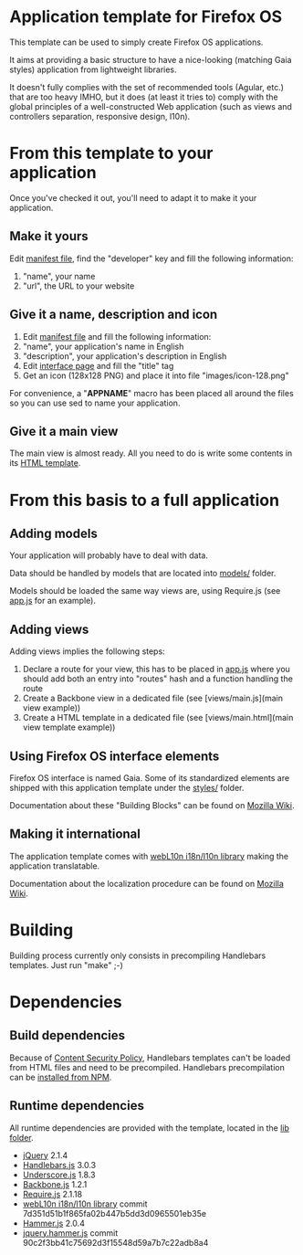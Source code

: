 # Application template for Firefox OS

This template can be used to simply create Firefox OS applications.

It aims at providing a basic structure to have a nice-looking (matching Gaia styles) application from lightweight libraries.

It doesn't fully complies with the set of recommended tools (Agular, etc.) that are too heavy IMHO, but it does (at least it tries to) comply with the global principles of a well-constructed Web application (such as views and controllers separation, responsive design, l10n).

# From this template to your application

Once you've checked it out, you'll need to adapt it to make it your application.

## Make it yours

Edit [manifest file](manifest.webapp), find the "developer" key and fill the following information:
1. "name", your name
2. "url", the URL to your website

## Give it a name, description and icon

1. Edit [manifest file](manifest.webapp) and fill the following information:
  1. "name", your application's name in English
  2. "description", your application's description in English
2. Edit [interface page](index.html) and fill the "title" tag
3. Get an icon (128x128 PNG) and place it into file "images/icon-128.png"

For convenience, a "__APPNAME__" macro has been placed all around the files so you can use sed to name your application.

## Give it a main view

The main view is almost ready. All you need to do is write some contents in its [HTML template](views/main.html).

# From this basis to a full application

## Adding models

Your application will probably have to deal with data.

Data should be handled by models that are located into [models/](models/) folder.

Models should be loaded the same way views are, using Require.js (see [app.js](app.js) for an example).

## Adding views

Adding views implies the following steps:

1. Declare a route for your view, this has to be placed in [app.js](app.js) where you should add both an entry into "routes" hash and a function handling the route
2. Create a Backbone view in a dedicated file (see [views/main.js](main view example))
3. Create a HTML template in a dedicated file (see [views/main.html](main view template example))

## Using Firefox OS interface elements

Firefox OS interface is named Gaia. Some of its standardized elements are shipped with this application template under the [styles/](styles/) folder.

Documentation about these "Building Blocks" can be found on [Mozilla Wiki](https://developer.mozilla.org/en-US/Apps/Design/Firefox_OS_building_blocks#Firefox_OS_Building_Blocks).

## Making it international

The application template comes with [webL10n i18n/l10n library](https://github.com/fabi1cazenave/webL10n/blob/master/l10n.js) making the application translatable.

Documentation about the localization procedure can be found on [Mozilla Wiki](https://developer.mozilla.org/en-US/Apps/Build/Localization/Getting_started_with_app_localization#The_localization_procedure).

# Building

Building process currently only consists in precompiling Handlebars templates. Just run "make" ;-)

# Dependencies

## Build dependencies

Because of [Content Security Policy](https://developer.mozilla.org/en-US/docs/Web/Security/CSP), Handlebars templates can't be loaded from HTML files and need to be precompiled.
Handlebars precompilation can be [installed from NPM](http://handlebarsjs.com/precompilation.html).

## Runtime dependencies

All runtime dependencies are provided with the template, located in the [lib folder](lib).

* [jQuery](https://jquery.com/) 2.1.4
* [Handlebars.js](http://handlebarsjs.com/) 3.0.3
* [Underscore.js](http://underscorejs.org/) 1.8.3
* [Backbone.js](http://backbonejs.org/) 1.2.1
* [Require.js](http://requirejs.org/) 2.1.18
* [webL10n i18n/l10n library](https://github.com/fabi1cazenave/webL10n/blob/master/l10n.js) commit 7d351d51b1f865fa02b447b5dd3d0965501eb35e
* [Hammer.js](http://hammerjs.github.io/) 2.0.4
* [jquery.hammer.js](https://github.com/hammerjs/jquery.hammer.js) commit 90c2f3bb41c75692d3f15548d59a7b7c22adb8a4
